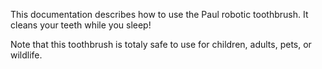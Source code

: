 This documentation describes how to use the Paul robotic toothbrush. It cleans your teeth while you sleep!

Note that this toothbrush is totaly safe to use for children, adults, pets, or wildlife.
